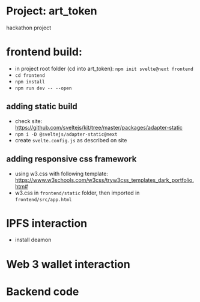 # Project: art_token
hackathon project

# frontend build:
- in project root folder (cd into art_token): `npm init svelte@next frontend`
- `cd frontend`
- `npm install`
- `npm run dev -- --open`

## adding static build
- check site: https://github.com/sveltejs/kit/tree/master/packages/adapter-static
- `npm i -D @sveltejs/adapter-static@next`
- create `svelte.config.js` as described on site

## adding responsive css framework
- using w3.css with following template: https://www.w3schools.com/w3css/tryw3css_templates_dark_portfolio.htm#
- w3.css in `frontend/static` folder, then imported in `frontend/src/app.html`

# IPFS interaction
- install deamon


# Web 3 wallet interaction


# Backend code

